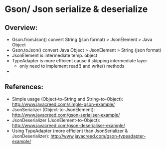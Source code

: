 # Gson/ Json serialize & deserialize

## Overview:
- Gson.fromJson() convert String (json format) > JsonElement > Java Object
- Gson.toJson() convert Java Object > JsonElement > String (json format) 
- JsonElement is intermediate temp. object
- TypeAdapter is more efficient cause it skipping intermediate layer
    - only need to implement read() and write() methods
- 

## References:
- Simple usage (Object-to-String and String-to-Object): http://www.javacreed.com/simple-gson-example/
- JsonSerializer (Object-to-JsonElement): http://www.javacreed.com/gson-serialiser-example/
- JsonDeserializer (JsonElement-to-Object): http://www.javacreed.com/gson-deserialiser-example/
- Using TypeAdapter (more efficient than JsonSerializer & JsonDeserializer): http://www.javacreed.com/gson-typeadapter-example/
